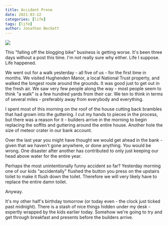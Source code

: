 ```yaml
---
title: Accident Prone
date: 2021-03-22
categories: [life]
tags: [life]
author: Jonathan Beckett
---
```


<img src="https://cdn.substack.com/image/fetch/h_600,c_limit,f_auto,q_auto:good,fl_progressive:steep/https%3A%2F%2Fbucketeer-e05bbc84-baa3-437e-9518-adb32be77984.s3.amazonaws.com%2Fpublic%2Fimages%2F2f1a0a80-a226-4509-aeb9-842e8730d5a2_1024x768.jpeg" />

This "falling off the blogging bike" business is getting worse. It's been three days without a post this time. I'm not really sure why either. Life I suppose. Life happened.

We went out for a walk yesterday - all five of us - for the first time in months. We visited Hughenden Manor, a local National Trust property, and walked the longest route around the grounds. It was good just to get out in the fresh air. We saw very few people along the way - most people seem to think "a walk" is a few hundred yards from their car. We ten to think in terms of several miles - preferably away from everybody and everything.

I spent most of this morning on the roof of the house cutting back brambles that had grown into the guttering. I cut my hands to pieces in the process, but there was a reason for it - builders arrive in the morning to begin replacing the soffits and guttering around the entire house. Another hole the size of meteor crater in our bank account.

Over the last year you might have thought we would get ahead in the bank - given that we haven't gone anywhere, or done anything. You would be wrong. One disaster after another has contributed to only just keeping our head above water for the entire year.

Perhaps the most unintentionally funny accident so far? Yesterday morning one of our kids "accidentally" flushed the button you press on the upstairs toilet to make it flush down the toilet. Therefore we will very likely have to replace the entire damn toilet.

Anyway.

It's my other half's birthday tomorrow (or today even - the clock just ticked past midnight). There is a stash of nice things hidden under my desk - expertly wrapped by the kids earlier today. Somehow we're going to try and get through breakfast and presents before the builders arrive.